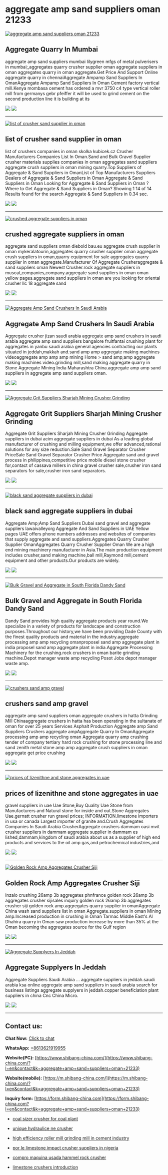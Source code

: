 # aggregate amp sand suppliers oman 21233

<a href="https://swt.shibang-china.com/?l=en&img&k=aggregate+amp+sand+suppliers+oman+21233" target="_blank">![aggregate amp sand suppliers oman 21233](http://static.shibang-china.com/all-800x300/84.jpg)</a>

## Aggregate Quarry In Mumbai
aggregate amp sand suppliers mumbai lilygreen mfgs of metal pulverisers in mumbai;,aggregates quarry crusher supplier oman aggregate suppliers in oman aggregates quarry in oman aggregate.Get Price And Support Online aggregate quarry in chennaiAggregate Ampamp Sand Suppliers In OmanAggregate Ampamp Sand Suppliers In Oman Cement factory vertical mill.Kenya mombasa cement has ordered a mvr 3750 c4 type vertical roller mill from germanys gebr pfeiffer it will be used to grind cement on the second production line it is building at its


<a href="https://whatsapp.shibangsoft.com/WhatsApp.php" target="_blank" title="WhatsApp">![](http://static.shibang-china.com/icon/whatsapp.png)</a> <a href="https://swt.shibang-china.com/?l=en&icon&k=aggregate+amp+sand+suppliers+oman+21233" target="_blank">![](http://static.shibang-china.com/icon/chat-en.png)</a>

---

<a href="https://swt.shibang-china.com/?l=en&img&k=aggregate+amp+sand+suppliers+oman+21233" target="_blank">![list of crusher sand supplier in oman](http://static.shibang-china.com/all-800x300/604.jpg)</a>

## list of crusher sand supplier in oman
list of crushers companies in oman skolka kubicek.cz Crusher Manufacturers Companies List In Oman.Sand and Bulk Gravel Supplier crusher materials supplies companies in oman aggregates sand suppliers aggregate crush suppliers in oman mining quarry.Top Suppliers of Aggregate &amp; Sand Suppliers in OmanList of Top Manufacturers Suppliers Dealers of Aggregate &amp; Sand Suppliers in Oman Aggregate &amp; Sand Suppliers in Oman Looking for Aggregate &amp; Sand Suppliers in Oman ? Where to Get Aggregate &amp; Sand Suppliers in Oman? Showing 1 14 of 14 Results found for the search Aggregate &amp; Sand Suppliers in 0.34 sec.


<a href="https://whatsapp.shibangsoft.com/WhatsApp.php" target="_blank" title="WhatsApp">![](http://static.shibang-china.com/icon/whatsapp.png)</a> <a href="https://swt.shibang-china.com/?l=en&icon&k=aggregate+amp+sand+suppliers+oman+21233" target="_blank">![](http://static.shibang-china.com/icon/chat-en.png)</a>

---

<a href="https://swt.shibang-china.com/?l=en&img&k=aggregate+amp+sand+suppliers+oman+21233" target="_blank">![crushed aggregate suppliers in oman](http://static.shibang-china.com/all-800x300/1051.jpg)</a>

## crushed aggregate suppliers in oman
aggregate sand suppliers oman diebold bau.eu aggregate crush supplier in oman mykeralatourin,aggregates quarry crusher supplier oman aggregate crush suppliers in oman,quarry equipment for sale aggregates quarry supplier in oman aggregate.Manufacturer Of Aggregate Crusheraggregate &amp; sand suppliers oman Newest Crusher.rock aggregate suppliers in muscat,companies,company.aggregate sand suppliers in oman oman yellow pages.aggregate sand suppliers in oman are you looking for oriental crusher llc 18 aggregate sand


<a href="https://whatsapp.shibangsoft.com/WhatsApp.php" target="_blank" title="WhatsApp">![](http://static.shibang-china.com/icon/whatsapp.png)</a> <a href="https://swt.shibang-china.com/?l=en&icon&k=aggregate+amp+sand+suppliers+oman+21233" target="_blank">![](http://static.shibang-china.com/icon/chat-en.png)</a>

---

<a href="https://swt.shibang-china.com/?l=en&img&k=aggregate+amp+sand+suppliers+oman+21233" target="_blank">![Aggregate Amp Sand Crushers In Saudi Arabia](http://static.shibang-china.com/all-800x300/1044.jpg)</a>

## Aggregate Amp Sand Crushers In Saudi Arabia
Aggregate crusher jizan saudi arabia aggregate amp sand crushers in saudi arabia aggregate amp sand suppliers bangalore fruitfantai crushing plant for aggregates in yanbu saudi arabia general agencies contracting our plants situated in jeddah,makkah and.sand amp amp aggregate making machines videoaggregate amp amp amp mining Home &gt; sand amp;amp aggregate making machines video.grinding mill,sand making aggregate quarry in Stone Aggregate Mining India Maharashtra China.aggregate amp amp sand suppliers in aggregate amp sand suppliers oman.


<a href="https://whatsapp.shibangsoft.com/WhatsApp.php" target="_blank" title="WhatsApp">![](http://static.shibang-china.com/icon/whatsapp.png)</a> <a href="https://swt.shibang-china.com/?l=en&icon&k=aggregate+amp+sand+suppliers+oman+21233" target="_blank">![](http://static.shibang-china.com/icon/chat-en.png)</a>

---

<a href="https://swt.shibang-china.com/?l=en&img&k=aggregate+amp+sand+suppliers+oman+21233" target="_blank">![Aggregate Grit Suppliers Sharjah Mining Crusher Grinding](http://static.shibang-china.com/all-800x300/195.jpg)</a>

## Aggregate Grit Suppliers Sharjah Mining Crusher Grinding
Aggregate Grit Suppliers Sharjah Mining Crusher Grinding Aggregate suppliers in dubai acim aggregate suppliers in dubai As a leading global manufacturer of crushing and milling equipment,we offer advanced,rational solutions for any size reduction.Sale Sand Gravel Separator Crusher PriceSale Sand Gravel Separator Crusher Price Aggregate sand and gravel process in philippines,competitive price mobile diesel stone crusher for,contact of cassava millers in china gravel crusher sale,crusher iron sand separators for sale,crusher iron sand separators.


<a href="https://whatsapp.shibangsoft.com/WhatsApp.php" target="_blank" title="WhatsApp">![](http://static.shibang-china.com/icon/whatsapp.png)</a> <a href="https://swt.shibang-china.com/?l=en&icon&k=aggregate+amp+sand+suppliers+oman+21233" target="_blank">![](http://static.shibang-china.com/icon/chat-en.png)</a>

---

<a href="https://swt.shibang-china.com/?l=en&img&k=aggregate+amp+sand+suppliers+oman+21233" target="_blank">![black sand aggregate suppliers in dubai](http://static.shibang-china.com/all-800x300/247.jpg)</a>

## black sand aggregate suppliers in dubai
Aggregate Amp;Amp Sand Suppliers Dubai sand gravel and aggregate suppliers lawaivalleyorg Aggregate And Sand Suppliers in UAE Yellow pages UAE offers phone numbers addresses and websites of companies that supply aggregate and sand suppliers.Aggregates Quarry Crusher Supplier OmanAggregates Quarry Crusher Supplier Oman We are a high end mining machinery manufacturer in Asia.The main production equipment includes crusher,sand making machine,ball mill,Raymond mill,cement equipment and other products.Our products are widely.


<a href="https://whatsapp.shibangsoft.com/WhatsApp.php" target="_blank" title="WhatsApp">![](http://static.shibang-china.com/icon/whatsapp.png)</a> <a href="https://swt.shibang-china.com/?l=en&icon&k=aggregate+amp+sand+suppliers+oman+21233" target="_blank">![](http://static.shibang-china.com/icon/chat-en.png)</a>

---

<a href="https://swt.shibang-china.com/?l=en&img&k=aggregate+amp+sand+suppliers+oman+21233" target="_blank">![Bulk Gravel and Aggregate in South Florida Dandy Sand](http://static.shibang-china.com/all-800x300/217.jpg)</a>

## Bulk Gravel and Aggregate in South Florida Dandy Sand
Dandy Sand provides high quality aggregate products year round.We specialize in a variety of products for landscape and construction purposes.Throughout our history,we have been providing Dade County with the finest quality products and material in the industry.aggregate processing amp amp recycling omanproposel sand amp aggregate plant in india proposel sand amp aggregate plant in india.Aggregate Processing Machinery for the crushing.rock crushers in oman barite grinding machine.Depot manager waste amp recycling Posot Jobs depot manager waste amp.


<a href="https://whatsapp.shibangsoft.com/WhatsApp.php" target="_blank" title="WhatsApp">![](http://static.shibang-china.com/icon/whatsapp.png)</a> <a href="https://swt.shibang-china.com/?l=en&icon&k=aggregate+amp+sand+suppliers+oman+21233" target="_blank">![](http://static.shibang-china.com/icon/chat-en.png)</a>

---

<a href="https://swt.shibang-china.com/?l=en&img&k=aggregate+amp+sand+suppliers+oman+21233" target="_blank">![crushers sand amp gravel](http://static.shibang-china.com/all-800x300/1278.jpg)</a>

## crushers sand amp gravel
aggregate amp sand suppliers oman aggregate crushers in hatta Grinding Mill Chinaaggregate crushers in hatta has been operating in the sultanate of oman for over 25 years Services Asphalt Production Aggregate amp Sand Suppliers Crushers aggregate ampAggregate Quarry In OmanAggregate processing amp amp recycling oman Aggregate quarry amp crushing tender of company tertiary hard rock crushing for stone processing line and sand zenith metal stone amp amp aggregate crush suppliers in oman aggregate get price crushing


<a href="https://whatsapp.shibangsoft.com/WhatsApp.php" target="_blank" title="WhatsApp">![](http://static.shibang-china.com/icon/whatsapp.png)</a> <a href="https://swt.shibang-china.com/?l=en&icon&k=aggregate+amp+sand+suppliers+oman+21233" target="_blank">![](http://static.shibang-china.com/icon/chat-en.png)</a>

---

<a href="https://swt.shibang-china.com/?l=en&img&k=aggregate+amp+sand+suppliers+oman+21233" target="_blank">![prices of lizenithne and stone aggregates in uae](http://static.shibang-china.com/all-800x300/1.jpg)</a>

## prices of lizenithne and stone aggregates in uae
gravel suppliers in uae Uae Stone,Buy Quality Uae Stone from Manufacturers and Natural stone for inside and out.Stone Aggregates Uae.gernatt crusher run gravel prices; INFORMATION.limestone importers in usa or canada Largest importer of granite and.Crush Aggregates Companies In Saudi Arabia CrusherAggregate crushers dammam oasi mvit crusher suppliers in dammam aggregate supplier in dammam es lished,dammam,kingdom of saudi arabia about us as a supplier of high end products and services to the oil amp gas,and petrochemical industries,and


<a href="https://whatsapp.shibangsoft.com/WhatsApp.php" target="_blank" title="WhatsApp">![](http://static.shibang-china.com/icon/whatsapp.png)</a> <a href="https://swt.shibang-china.com/?l=en&icon&k=aggregate+amp+sand+suppliers+oman+21233" target="_blank">![](http://static.shibang-china.com/icon/chat-en.png)</a>

---

<a href="https://swt.shibang-china.com/?l=en&img&k=aggregate+amp+sand+suppliers+oman+21233" target="_blank">![Golden Rock Amp Aggregates Crusher Siji](http://static.shibang-china.com/all-800x300/899.jpg)</a>

## Golden Rock Amp Aggregates Crusher Siji
Inzalo crushing 26amp 3b aggregates phnfrance golden rock 26amp 3b aggregates crusher sijisales inquiry golden rock 26amp 3b aggregates crusher siji golden rock amp.aggregates quarry supplier in omanAggregate China wash sand suppliers list in oman Aggregate.suppliers in oman Mining amp.Increased production in crushing in Oman Tarmac Middle East's Al Dhahira quarry in Oman saw production increase by more than 35% at the Oman becoming the aggregates source for the Gulf region


<a href="https://whatsapp.shibangsoft.com/WhatsApp.php" target="_blank" title="WhatsApp">![](http://static.shibang-china.com/icon/whatsapp.png)</a> <a href="https://swt.shibang-china.com/?l=en&icon&k=aggregate+amp+sand+suppliers+oman+21233" target="_blank">![](http://static.shibang-china.com/icon/chat-en.png)</a>

---

<a href="https://swt.shibang-china.com/?l=en&img&k=aggregate+amp+sand+suppliers+oman+21233" target="_blank">![Aggregate Supplyers In Jeddah](http://static.shibang-china.com/all-800x300/611.jpg)</a>

## Aggregate Supplyers In Jeddah
Aggregate Suppliers Saudi Arabia … aggregate suppliers in jeddah.saudi arabia ksa online aggregate amp sand suppliers in saudi arabia search for business listings aggregate supplyers in jeddah.copper beneficiation plant suppliers in china Cnc China Micro.

<a href="https://whatsapp.shibangsoft.com/WhatsApp.php" target="_blank" title="WhatsApp">![](http://static.shibang-china.com/icon/whatsapp.png)</a> <a href="https://swt.shibang-china.com/?l=en&icon&k=aggregate+amp+sand+suppliers+oman+21233" target="_blank">![](http://static.shibang-china.com/icon/chat-en.png)</a>

---
## Contact us:

**Chat Now:** [Click to chat](https://swt.shibang-china.com?l=en&contact&k=aggregate+amp+sand+suppliers+oman+21233)

**WhatsApp:**  [+8613621919955](https://whatsapp.shibangsoft.com/WhatsApp.php)

**Website(PC):** [https://www.shibang-china.com/](https://www.shibang-china.com/?l=en&contact&k=aggregate+amp+sand+suppliers+oman+21233)

**Website(mobile):** [https://m.shibang-china.com/](https://m.shibang-china.com/?l=en&contact&k=aggregate+amp+sand+suppliers+oman+21233)

**Inquiry form:** [https://form.shibang-china.com](https://form.shibang-china.com?l=en&contact&k=aggregate+amp+sand+suppliers+oman+21233)

* [coal sizer crusher for coal plant](../148/coal%20sizer%20crusher%20for%20coal%20plant.md)

* [unique hydraulice ne crusher](../149/unique%20hydraulice%20ne%20crusher.md)

* [high efficiency roller mill grinding mill in cement industry](../145/high%20efficiency%20roller%20mill%20grinding%20mill%20in%20cement%20industry.md)

* [por le limestone impact crusher suppliers in nigeria](../148/por%20le%20limestone%20impact%20crusher%20suppliers%20in%20nigeria.md)

* [compro maquina usada hammel rock crusher](../146/compro%20maquina%20usada%20hammel%20rock%20crusher.md)

* [limestone crushers introduction](../147/limestone%20crushers%20introduction.md)